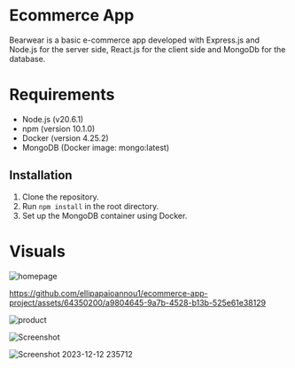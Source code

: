 # Ecommerce App

Bearwear is a basic e-commerce app developed with Express.js and Node.js for the server side, React.js for the client side and MongoDb for the database.


# Requirements

- Node.js (v20.6.1)
- npm (version 10.1.0)
- Docker (version 4.25.2)
- MongoDB (Docker image: mongo:latest)

## Installation

1. Clone the repository.
2. Run `npm install` in the root directory.
3. Set up the MongoDB container using Docker.


# Visuals 

![homepage](https://github.com/ellipapaioannou1/ecommerce-app-project/assets/64350200/ccce8623-3d74-40a1-b3b1-4d0a39d5e038)

https://github.com/ellipapaioannou1/ecommerce-app-project/assets/64350200/a9804645-9a7b-4528-b13b-525e61e38129

![product](https://github.com/ellipapaioannou1/ecommerce-app-project/assets/64350200/e6ddba0b-b2f1-4fe1-a4c2-51685c1bae1c)

![Screenshot](https://github.com/ellipapaioannou1/ecommerce-app-project/assets/64350200/19b5e495-76b3-4af0-965f-b3d706c64a83)

![Screenshot 2023-12-12 235712](https://github.com/ellipapaioannou1/ecommerce-app-project/assets/64350200/fb2cfc2a-85db-494d-b757-cdf51a654cb7)
